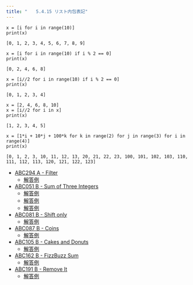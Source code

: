 ```yaml
---
title: "　　5.4.15 リスト内包表記"
---
```


```python:サンプルコード
x = [i for i in range(10)]
print(x)
```

```text:実行結果
[0, 1, 2, 3, 4, 5, 6, 7, 8, 9]
```

```python:サンプルコード
x = [i for i in range(10) if i % 2 == 0]
print(x)
```

```text:実行結果
[0, 2, 4, 6, 8]
```

```python:サンプルコード
x = [i//2 for i in range(10) if i % 2 == 0]
print(x)
```

```text:実行結果
[0, 1, 2, 3, 4]
```

```python:サンプルコード
x = [2, 4, 6, 8, 10]
x = [i//2 for i in x]
print(x)
```

```text:実行結果
[1, 2, 3, 4, 5]
```

```python:サンプルコード
x = [1*i + 10*j + 100*k for k in range(2) for j in range(3) for i in range(4)]
print(x)
```

```text:実行結果
[0, 1, 2, 3, 10, 11, 12, 13, 20, 21, 22, 23, 100, 101, 102, 103, 110, 111, 112, 113, 120, 121, 122, 123]
```

- [ABC294 A - Filter](https://atcoder.jp/contests/abc294/tasks/abc294_a)
    - [解答例](https://atcoder.jp/contests/abc294/submissions/39917341)
- [ABC051 B - Sum of Three Integers](https://atcoder.jp/contests/abc051/tasks/abc051_b)
    - [解答例](https://atcoder.jp/contests/abc051/submissions/17912297)
    - [解答例](https://atcoder.jp/contests/abc051/submissions/17912319)
    - [解答例](https://atcoder.jp/contests/abc051/submissions/17912310)
- [ABC081 B - Shift only](https://atcoder.jp/contests/abc081/tasks/abc081_b)
    - [解答例](https://atcoder.jp/contests/abc081/submissions/15465421)
- [ABC087 B - Coins](https://atcoder.jp/contests/abc087/tasks/abc087_b)
    - [解答例](https://atcoder.jp/contests/abc087/submissions/17912358)
- [ABC105 B - Cakes and Donuts](https://atcoder.jp/contests/abc105/tasks/abc105_b)
    - [解答例](https://atcoder.jp/contests/abc105/submissions/17912375)
- [ABC162 B - FizzBuzz Sum](https://atcoder.jp/contests/abc162/tasks/abc162_b)
    - [解答例](https://atcoder.jp/contests/abc162/submissions/17911355)
- [ABC191 B - Remove It](https://atcoder.jp/contests/abc191/tasks/abc191_b)
    - [解答例](https://atcoder.jp/contests/abc191/submissions/21278546)